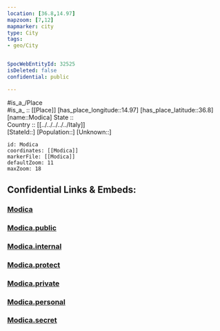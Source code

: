 ```yaml
---
location: [36.8,14.97] 
mapzoom: [7,12] 
mapmarker: city 
type: City
tags:
- geo/City


SpocWebEntityId: 32525
isDeleted: false
confidential: public

---
```

#is_a_/Place  
#is_a_ :: [[Place]] 
[has_place_longitude::14.97] 
[has_place_latitude::36.8] 
[name::Modica] 
State ::  
Country :: [[../../../../../Italy]]  
[StateId::] 
[Population::] 
[Unknown::] 


```leaflet
id: Modica
coordinates: [[Modica]] 
markerFile: [[Modica]] 
defaultZoom: 11 
maxZoom: 18
```


## Confidential Links & Embeds: 

### [Modica](/_Standards/Earth/Continent/Europe/Europe~South/Italy/regions~Italy/Sicily/Siracusa.Province/City/Modica.md) 

### [Modica.public](/_public/Earth/Continent/Europe/Europe~South/Italy/regions~Italy/Sicily/Siracusa.Province/City/Modica.public.md) 

### [Modica.internal](/_internal/Earth/Continent/Europe/Europe~South/Italy/regions~Italy/Sicily/Siracusa.Province/City/Modica.internal.md) 

### [Modica.protect](/_protect/Earth/Continent/Europe/Europe~South/Italy/regions~Italy/Sicily/Siracusa.Province/City/Modica.protect.md) 

### [Modica.private](/_private/Earth/Continent/Europe/Europe~South/Italy/regions~Italy/Sicily/Siracusa.Province/City/Modica.private.md) 

### [Modica.personal](/_personal/Earth/Continent/Europe/Europe~South/Italy/regions~Italy/Sicily/Siracusa.Province/City/Modica.personal.md) 

### [Modica.secret](/_secret/Earth/Continent/Europe/Europe~South/Italy/regions~Italy/Sicily/Siracusa.Province/City/Modica.secret.md)

